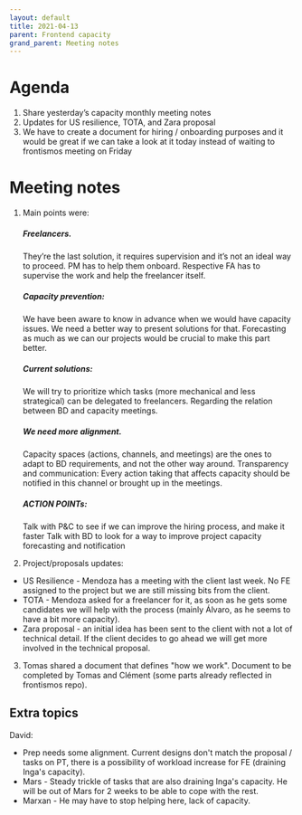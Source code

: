 ```yaml
---
layout: default
title: 2021-04-13
parent: Frontend capacity
grand_parent: Meeting notes
---
```


# Agenda

1. Share yesterday’s capacity monthly meeting notes
2. Updates for US resilience, TOTA, and Zara proposal
3. We have to create a document for hiring / onboarding purposes and it would be great if we can take a look at it today instead of waiting to frontismos meeting on Friday

# Meeting notes

1. Main points were:

    ##### Freelancers.
      They’re the last solution, it requires supervision and it’s not an ideal way to proceed.
      PM has to help them onboard.
      Respective FA has to supervise the work and help the freelancer itself.

    ##### Capacity prevention:
      We have been aware to know in advance when we would have capacity issues.
      We need a better way to present solutions for that.
      Forecasting as much as we can our projects would be crucial to make this part better.

    ##### Current solutions:
      We will try to prioritize which tasks (more mechanical and less strategical) can be delegated to freelancers.
      Regarding the relation between BD and capacity meetings.

    ##### We need more alignment.
      Capacity spaces (actions, channels, and meetings) are the ones to adapt to BD requirements, and not the other way around.
      Transparency and communication:
      Every action taking that affects capacity should be notified in this channel or brought up in the meetings.

    ##### ACTION POINTs:
      Talk with P&C to see if we can improve the hiring process, and make it faster
      Talk with BD to look for a way to improve project capacity forecasting and notification

2. Project/proposals updates:
- US Resilience - Mendoza has a meeting with the client last week. No FE assigned to the project but we are still missing bits from the client.
- TOTA - Mendoza asked for a freelancer for it, as soon as he gets some candidates we will help with the process (mainly Álvaro, as he seems to have a bit more capacity).
- Zara proposal - an initial idea has been sent to the client with not a lot of technical detail. If the client decides to go ahead we will get more involved in the technical proposal.

3. Tomas shared a document that defines "how we work". Document to be completed by Tomas and Clément (some parts already reflected in frontismos repo).


## Extra topics

David:
  - Prep needs some alignment. Current designs don't match the proposal / tasks on PT, there is a possibility of workload increase for FE (draining Inga's capacity).
  - Mars - Steady trickle of tasks that are also draining Inga's capacity. He will be out of Mars for 2 weeks to be able to cope with the rest.
  - Marxan - He may have to stop helping here, lack of capacity.
